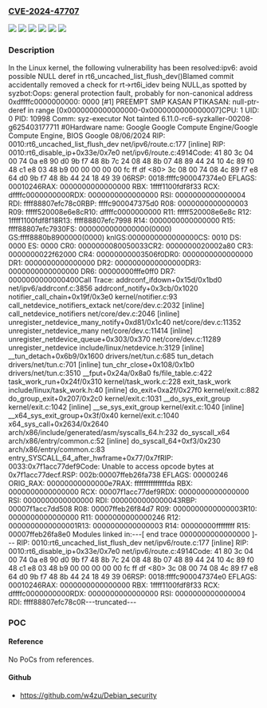 ### [CVE-2024-47707](https://cve.mitre.org/cgi-bin/cvename.cgi?name=CVE-2024-47707)
![](https://img.shields.io/static/v1?label=Product&message=Linux&color=blue)
![](https://img.shields.io/static/v1?label=Version&message=&color=brightgreen)
![](https://img.shields.io/static/v1?label=Version&message=4.3%20&color=brightgreen)
![](https://img.shields.io/static/v1?label=Version&message=58d772c203ee57c45620730198bc2d9ded7a1464%20&color=brightgreen)
![](https://img.shields.io/static/v1?label=Version&message=e332bc67cf5e5e5b71a1aec9750d0791aac65183%20&color=brightgreen)
![](https://img.shields.io/static/v1?label=Vulnerability&message=n%2Fa&color=blue)

### Description

In the Linux kernel, the following vulnerability has been resolved:ipv6: avoid possible NULL deref in rt6_uncached_list_flush_dev()Blamed commit accidentally removed a check for rt->rt6i_idev being NULL,as spotted by syzbot:Oops: general protection fault, probably for non-canonical address 0xdffffc0000000000: 0000 [#1] PREEMPT SMP KASAN PTIKASAN: null-ptr-deref in range [0x0000000000000000-0x0000000000000007]CPU: 1 UID: 0 PID: 10998 Comm: syz-executor Not tainted 6.11.0-rc6-syzkaller-00208-g625403177711 #0Hardware name: Google Google Compute Engine/Google Compute Engine, BIOS Google 08/06/2024 RIP: 0010:rt6_uncached_list_flush_dev net/ipv6/route.c:177 [inline] RIP: 0010:rt6_disable_ip+0x33e/0x7e0 net/ipv6/route.c:4914Code: 41 80 3c 04 00 74 0a e8 90 d0 9b f7 48 8b 7c 24 08 48 8b 07 48 89 44 24 10 4c 89 f0 48 c1 e8 03 48 b9 00 00 00 00 00 fc ff df <80> 3c 08 00 74 08 4c 89 f7 e8 64 d0 9b f7 48 8b 44 24 18 49 39 06RSP: 0018:ffffc900047374e0 EFLAGS: 00010246RAX: 0000000000000000 RBX: 1ffff1100fdf8f33 RCX: dffffc0000000000RDX: 0000000000000000 RSI: 0000000000000004 RDI: ffff88807efc78c0RBP: ffffc900047375d0 R08: 0000000000000003 R09: fffff520008e6e8cR10: dffffc0000000000 R11: fffff520008e6e8c R12: 1ffff1100fdf8f18R13: ffff88807efc7998 R14: 0000000000000000 R15: ffff88807efc7930FS:  0000000000000000(0000) GS:ffff8880b8900000(0000) knlGS:0000000000000000CS:  0010 DS: 0000 ES: 0000 CR0: 0000000080050033CR2: 0000000020002a80 CR3: 0000000022f62000 CR4: 00000000003506f0DR0: 0000000000000000 DR1: 0000000000000000 DR2: 0000000000000000DR3: 0000000000000000 DR6: 00000000fffe0ff0 DR7: 0000000000000400Call Trace: <TASK>  addrconf_ifdown+0x15d/0x1bd0 net/ipv6/addrconf.c:3856 addrconf_notify+0x3cb/0x1020  notifier_call_chain+0x19f/0x3e0 kernel/notifier.c:93  call_netdevice_notifiers_extack net/core/dev.c:2032 [inline]  call_netdevice_notifiers net/core/dev.c:2046 [inline]  unregister_netdevice_many_notify+0xd81/0x1c40 net/core/dev.c:11352  unregister_netdevice_many net/core/dev.c:11414 [inline]  unregister_netdevice_queue+0x303/0x370 net/core/dev.c:11289  unregister_netdevice include/linux/netdevice.h:3129 [inline]  __tun_detach+0x6b9/0x1600 drivers/net/tun.c:685  tun_detach drivers/net/tun.c:701 [inline]  tun_chr_close+0x108/0x1b0 drivers/net/tun.c:3510  __fput+0x24a/0x8a0 fs/file_table.c:422  task_work_run+0x24f/0x310 kernel/task_work.c:228  exit_task_work include/linux/task_work.h:40 [inline]  do_exit+0xa2f/0x27f0 kernel/exit.c:882  do_group_exit+0x207/0x2c0 kernel/exit.c:1031  __do_sys_exit_group kernel/exit.c:1042 [inline]  __se_sys_exit_group kernel/exit.c:1040 [inline]  __x64_sys_exit_group+0x3f/0x40 kernel/exit.c:1040  x64_sys_call+0x2634/0x2640 arch/x86/include/generated/asm/syscalls_64.h:232  do_syscall_x64 arch/x86/entry/common.c:52 [inline]  do_syscall_64+0xf3/0x230 arch/x86/entry/common.c:83 entry_SYSCALL_64_after_hwframe+0x77/0x7fRIP: 0033:0x7f1acc77def9Code: Unable to access opcode bytes at 0x7f1acc77decf.RSP: 002b:00007ffeb26fa738 EFLAGS: 00000246 ORIG_RAX: 00000000000000e7RAX: ffffffffffffffda RBX: 0000000000000000 RCX: 00007f1acc77def9RDX: 0000000000000000 RSI: 0000000000000000 RDI: 0000000000000043RBP: 00007f1acc7dd508 R08: 00007ffeb26f84d7 R09: 0000000000000003R10: 0000000000000000 R11: 0000000000000246 R12: 0000000000000001R13: 0000000000000003 R14: 00000000ffffffff R15: 00007ffeb26fa8e0 </TASK>Modules linked in:---[ end trace 0000000000000000 ]--- RIP: 0010:rt6_uncached_list_flush_dev net/ipv6/route.c:177 [inline] RIP: 0010:rt6_disable_ip+0x33e/0x7e0 net/ipv6/route.c:4914Code: 41 80 3c 04 00 74 0a e8 90 d0 9b f7 48 8b 7c 24 08 48 8b 07 48 89 44 24 10 4c 89 f0 48 c1 e8 03 48 b9 00 00 00 00 00 fc ff df <80> 3c 08 00 74 08 4c 89 f7 e8 64 d0 9b f7 48 8b 44 24 18 49 39 06RSP: 0018:ffffc900047374e0 EFLAGS: 00010246RAX: 0000000000000000 RBX: 1ffff1100fdf8f33 RCX: dffffc0000000000RDX: 0000000000000000 RSI: 0000000000000004 RDI: ffff88807efc78c0R---truncated---

### POC

#### Reference
No PoCs from references.

#### Github
- https://github.com/w4zu/Debian_security

